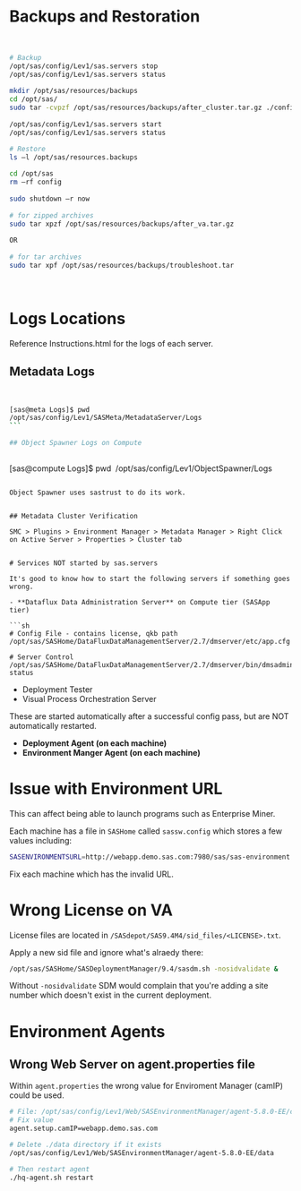 # Backups and Restoration
 
```sh
# Backup
/opt/sas/config/Lev1/sas.servers stop 
/opt/sas/config/Lev1/sas.servers status 
 
mkdir /opt/sas/resources/backups 
cd /opt/sas/ 
sudo tar -cvpzf /opt/sas/resources/backups/after_cluster.tar.gz ./config 
 
/opt/sas/config/Lev1/sas.servers start 
/opt/sas/config/Lev1/sas.servers status 

# Restore
ls –l /opt/sas/resources.backups 
 
cd /opt/sas 
rm –rf config 
 
sudo shutdown –r now 
 
# for zipped archives
sudo tar xpzf /opt/sas/resources/backups/after_va.tar.gz 
 
OR 
 
# for tar archives
sudo tar xpf /opt/sas/resources/backups/troubleshoot.tar 
```
 

# Logs Locations

Reference Instructions.html for the logs of each server.
 
## Metadata Logs 
 
```sh
[sas@meta Logs]$ pwd 
/opt/sas/config/Lev1/SASMeta/MetadataServer/Logs 
``` 
 
## Object Spawner Logs on Compute 
 
```
[sas@compute Logs]$ pwd 
/opt/sas/config/Lev1/ObjectSpawner/Logs 
```
 
Object Spawner uses sastrust to do its work. 


## Metadata Cluster Verification

SMC > Plugins > Environment Manager > Metadata Manager > Right Click on Active Server > Properties > Cluster tab 


# Services NOT started by sas.servers

It's good to know how to start the following servers if something goes wrong.

- **Dataflux Data Administration Server** on Compute tier (SASApp tier)

```sh
# Config File - contains license, qkb path
/opt/sas/SASHome/DataFluxDataManagementServer/2.7/dmserver/etc/app.cfg

# Server Control
/opt/sas/SASHome/DataFluxDataManagementServer/2.7/dmserver/bin/dmsadmin status
```

- Deployment Tester
- Visual Process Orchestration Server

These are started automatically after a successful config pass, but are NOT automatically restarted.

- **Deployment Agent (on each machine)**
- **Environment Manger Agent (on each machine)**


# Issue with Environment URL

This can affect being able to launch programs such as Enterprise Miner.

Each machine has a file in `SASHome` called `sassw.config` which stores a few values including:

```sh
SASENVIRONMENTSURL=http://webapp.demo.sas.com:7980/sas/sas-environment.xml
```

Fix each machine which has the invalid URL.


# Wrong License on VA

License files are located in `/SASdepot/SAS9.4M4/sid_files/<LICENSE>.txt`.

Apply a new sid file and ignore what's alraedy there:

```sh
/opt/sas/SASHome/SASDeploymentManager/9.4/sasdm.sh -nosidvalidate &
```

Without `-nosidvalidate` SDM would complain that you're adding a site number which doesn't exist in the current deployment.

# Environment Agents

## Wrong Web Server on agent.properties file

Within `agent.properties` the wrong value for Enviroment Manager (camIP) could be used.

```sh
# File: /opt/sas/config/Lev1/Web/SASEnvironmentManager/agent-5.8.0-EE/conf/agent.properties
# Fix value
agent.setup.camIP=webapp.demo.sas.com

# Delete ./data directory if it exists
/opt/sas/config/Lev1/Web/SASEnvironmentManager/agent-5.8.0-EE/data

# Then restart agent
./hq-agent.sh restart
```

